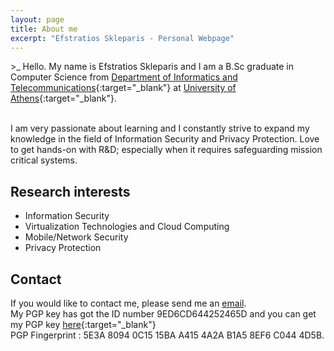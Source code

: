```yaml
---
layout: page
title: About me
excerpt: "Efstratios Skleparis - Personal Webpage"
---
```


 \>_ Hello. My name is Efstratios Skleparis and I am a B.Sc graduate in Computer Science from [Department of Informatics and Telecommunications](http://di.uoa.gr/eng){:target="_blank"} at [University of Athens](http://en.uoa.gr){:target="_blank"}. 

 <br/>I am very passionate about learning and I constantly strive to expand my knowledge in the field of Information Security and Privacy Protection. Love to get hands-on with R&D; especially when it requires safeguarding mission critical systems.

## Research interests

* Information Security
* Virtualization Technologies and Cloud Computing
* Mobile/Network Security
* Privacy Protection

## Contact

If you would like to contact me, please send me an [email](mailto:eskleparis@gmail.com).
<br/>My PGP key has got the ID number 9ED6CD644252465D and you can get my PGP key [here](/misc/pkey.txt){:target="_blank"}
<br/>PGP Fingerprint : 5E3A 8094 0C15 15BA A415 4A2A B1A5 8EF6 C044 4D5B.
